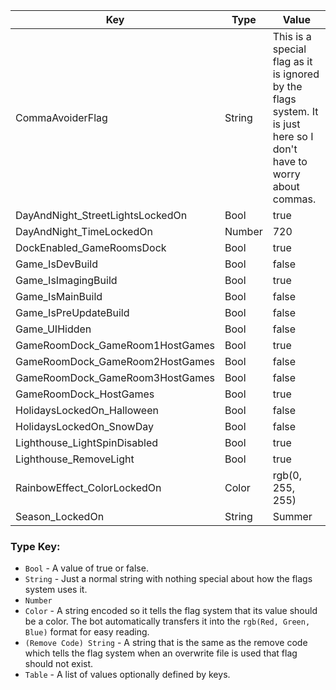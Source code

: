 | Key | Type | Value |
|-|-|-|
| CommaAvoiderFlag | String | This is a special flag as it is ignored by the flags system. It is just here so I don't have to worry about commas. |
| DayAndNight_StreetLightsLockedOn | Bool | true |
| DayAndNight_TimeLockedOn | Number | 720 |
| DockEnabled_GameRoomsDock | Bool | true |
| Game_IsDevBuild | Bool | false |
| Game_IsImagingBuild | Bool | true |
| Game_IsMainBuild | Bool | false |
| Game_IsPreUpdateBuild | Bool | false |
| Game_UIHidden | Bool | false |
| GameRoomDock_GameRoom1HostGames | Bool | true |
| GameRoomDock_GameRoom2HostGames | Bool | false |
| GameRoomDock_GameRoom3HostGames | Bool | false |
| GameRoomDock_HostGames | Bool | true |
| HolidaysLockedOn_Halloween | Bool | false |
| HolidaysLockedOn_SnowDay | Bool | false |
| Lighthouse_LightSpinDisabled | Bool | true |
| Lighthouse_RemoveLight | Bool | true |
| RainbowEffect_ColorLockedOn | Color | rgb(0, 255, 255) |
| Season_LockedOn | String | Summer |

### Type Key:

* `Bool` - A value of true or false.
* `String` - Just a normal string with nothing special about how the flags system uses it.
* `Number`
* `Color` - A string encoded so it tells the flag system that its value should be a color. The bot automatically transfers it into the `rgb(Red, Green, Blue)` format for easy reading.
* `(Remove Code) String` - A string that is the same as the remove code which tells the flag system when an overwrite file is used that flag should not exist.
* `Table` - A list of values optionally defined by keys.